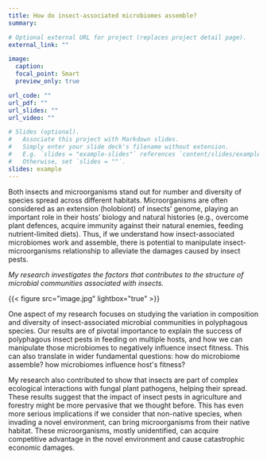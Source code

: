 ```yaml
---
title: How do insect-associated microbiomes assemble?
summary:

# Optional external URL for project (replaces project detail page).
external_link: ""

image:
  caption:
  focal_point: Smart
  preview_only: true

url_code: ""
url_pdf: ""
url_slides: ""
url_video: ""

# Slides (optional).
#   Associate this project with Markdown slides.
#   Simply enter your slide deck's filename without extension.
#   E.g. `slides = "example-slides"` references `content/slides/example-slides.md`.
#   Otherwise, set `slides = ""`.
slides: example
---
```


Both insects and microorganisms stand out for number and diversity of species spread across different habitats. Microorganisms are often considered as an extension (holobiont) of insects’ genome, playing an important role in their hosts’ biology and natural histories (e.g., overcome plant defences, acquire immunity against their natural enemies, feeding nutrient-limited diets). Thus, if we understand how insect-associated microbiomes work and assemble, there is potential to manipulate insect-microorganisms relationship to alleviate the damages caused by insect pests. 

*My research investigates the factors that contributes to the structure of microbial communities associated with insects.*

{{< figure src="image.jpg"  lightbox="true" >}}

One aspect of my research focuses on studying the variation in composition and diversity of insect-associated microbial communities in polyphagous species. Our results are of pivotal importance to explain the success of polyphagous insect pests in feeding on multiple hosts, and how we can manipulate those microbiomes to negatively influence insect fitness. This can also translate in wider fundamental questions: how do microbiome assemble? how microbiomes influence host's fitness?

My research also contributed to show that insects are part of complex ecological interactions with fungal plant pathogens, helping their spread. These results suggest that the impact of insect pests in agriculture and forestry might be more pervasive that we thought before. This has even more serious implications if we consider that non-native species, when invading a novel environment, can bring microorganisms from their native habitat. These microorganisms, mostly unidentified, can acquire competitive advantage in the novel environment and cause catastrophic economic damages.